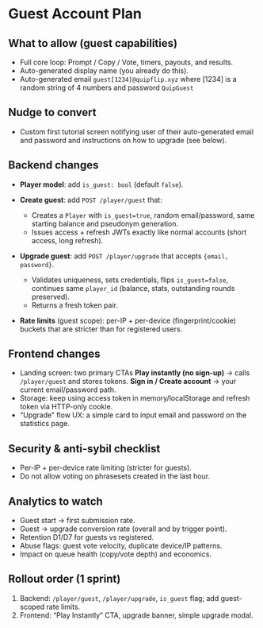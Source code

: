 # Guest Account Plan

## What to allow (guest capabilities)

* Full core loop: Prompt / Copy / Vote, timers, payouts, and results.
* Auto-generated display name (you already do this).
* Auto-generated email `guest[1234]@quipflip.xyz` where [1234] is a random string of 4 numbers and password `QuipGuest`

## Nudge to convert

* Custom first tutorial screen notifying user of their auto-generated email and password and instructions on how to upgrade (see below).


## Backend changes

* **Player model**: add `is_guest: bool` (default `false`).
* **Create guest**: add `POST /player/guest` that:

  * Creates a `Player` with `is_guest=true`, random email/password, same starting balance and pseudonym generation.
  * Issues access + refresh JWTs exactly like normal accounts (short access, long refresh).
* **Upgrade guest**: add `POST /player/upgrade` that accepts `{email, password}`.

  * Validates uniqueness, sets credentials, flips `is_guest=false`, continues same `player_id` (balance, stats, outstanding rounds preserved).
  * Returns a fresh token pair.
* **Rate limits** (guest scope): per-IP + per-device (fingerprint/cookie) buckets that are stricter than for registered users.

## Frontend changes

* Landing screen: two primary CTAs
  **Play instantly (no sign-up)** → calls `/player/guest` and stores tokens.
  **Sign in / Create account** → your current email/password path.
* Storage: keep using access token in memory/localStorage and refresh token via HTTP-only cookie.
* “Upgrade” flow UX: a simple card to input email and password on the statistics page.

## Security & anti-sybil checklist

* Per-IP + per-device rate limiting (stricter for guests).
* Do not allow voting on phrasesets created in the last hour.

## Analytics to watch

* Guest start → first submission rate.
* Guest → upgrade conversion rate (overall and by trigger point).
* Retention D1/D7 for guests vs registered.
* Abuse flags: guest vote velocity, duplicate device/IP patterns.
* Impact on queue health (copy/vote depth) and economics.

## Rollout order (1 sprint)

1. Backend: `/player/guest`, `/player/upgrade`, `is_guest` flag; add guest-scoped rate limits.
2. Frontend: “Play Instantly” CTA, upgrade banner, simple upgrade modal.